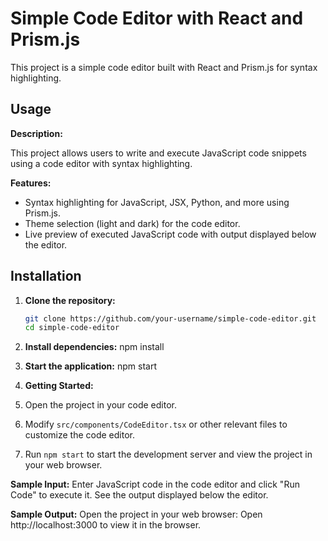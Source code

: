 # Simple Code Editor with React and Prism.js

This project is a simple code editor built with React and Prism.js for syntax highlighting.

## Usage

**Description:**

This project allows users to write and execute JavaScript code snippets using a code editor with syntax highlighting.

**Features:**

- Syntax highlighting for JavaScript, JSX, Python, and more using Prism.js.
- Theme selection (light and dark) for the code editor.
- Live preview of executed JavaScript code with output displayed below the editor.

## Installation

1. **Clone the repository:**

   ```bash
   git clone https://github.com/your-username/simple-code-editor.git
   cd simple-code-editor
   
2. **Install dependencies:**
npm install

3. **Start the application:**
npm start

4. **Getting Started:**
1. Open the project in your code editor.
2. Modify `src/components/CodeEditor.tsx` or other relevant files to customize the code editor.
3. Run `npm start` to start the development server and view the project in your web browser.

**Sample Input:**
Enter JavaScript code in the code editor and click "Run Code" to execute it. See the output displayed below the editor.

**Sample Output:**
Open the project in your web browser:
Open http://localhost:3000 to view it in the browser.
